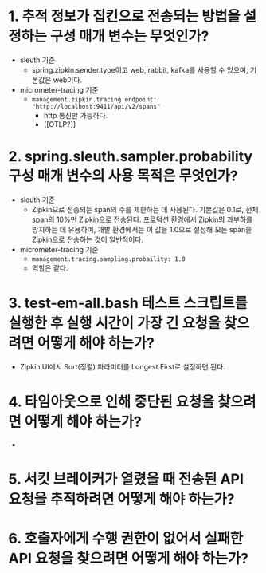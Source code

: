 # 1. 추적 정보가 집킨으로 전송되는 방법을 설정하는 구성 매개 변수는 무엇인가?
- sleuth 기준
	- spring.zipkin.sender.type이고 web, rabbit, kafka를 사용할 수 있으며, 기본값은 web이다.
- micrometer-tracing 기준
	- `management.zipkin.tracing.endpoint: "http://localhost:9411/api/v2/spans"`
		- http 통신만 가능하다.
		- [[OTLP?]]
# 2. spring.sleuth.sampler.probability 구성 매개 변수의 사용 목적은 무엇인가?
- sleuth 기준
	- Zipkin으로 전송되는 span의 수를 제한하는 데 사용된다. 기본값은 0.1로, 전체 span의 10%만 Zipkin으로 전송된다. 프로덕션 환경에서 Zipkin의 과부하를 방지하는 데 유용하며, 개발 환경에서는 이 값을 1.0으로 설정해 모든 span을 Zipkin으로 전송하는 것이 일반적이다.
- micrometer-tracing 기준
	- `management.tracing.sampling.probaility: 1.0`
	- 역할은 같다.
# 3. test-em-all.bash 테스트 스크립트를 실행한 후 실행 시간이 가장 긴 요청을 찾으려면 어떻게 해야 하는가?
- Zipkin UI에서 Sort(정렬) 파라미터를 Longest First로 설정하면 된다.
# 4. 타임아웃으로 인해 중단된 요청을 찾으려면 어떻게 해야 하는가?
- 
# 5. 서킷 브레이커가 열렸을 때 전송된 API 요청을 추적하려면 어떻게 해야 하는가?
# 6. 호출자에게 수행 권한이 없어서 실패한 API 요청을 찾으려면 어떻게 해야 하는가?
